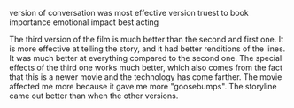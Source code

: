 version of conversation was most effective
version truest to book
importance
emotional impact
best acting


The third version of the film is much better than the second and first one. It is more effective at telling the story, and it had better renditions of the lines. It was much better at everything compared to the second one. The special effects of the third one works much better, which also comes from the fact that this is a newer movie and the technology has come farther. The movie affected me more because it gave me more "goosebumps". The storyline came out better than when the other versions.  